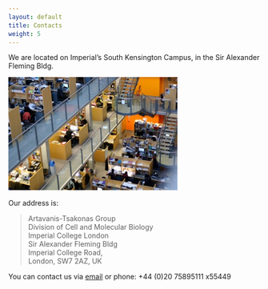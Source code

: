 ```yaml
---
layout: default
title: Contacts
weight: 5
---
```


We are located on Imperial’s South Kensington Campus, in the Sir Alexander Fleming Bldg. 

![SAF](images/saf.jpg)

Our address is:


>Artavanis-Tsakonas Group  
>Division of Cell and Molecular Biology  
>Imperial College London  
>Sir Alexander Fleming Bldg  
>Imperial College Road,  
>London, SW7 2AZ, UK  
>

You can contact us via [email](mailto:k.artavanis-tsakonas@imperial.ac.uk) or phone: +44 (0)20 75895111 x55449 